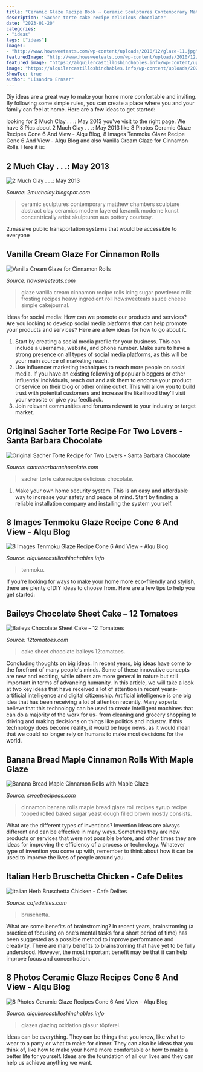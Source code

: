 ```yaml
---
title: "Ceramic Glaze Recipe Book ~ Ceramic Sculptures Contemporary Matthew Chambers Sculpture Abstract Clay Ceramics Modern Layered Keramik Moderne Kunst Concentrically Artist Skulpturen Aus Pottery Courtesy"
description: "Sacher torte cake recipe delicious chocolate"
date: "2023-01-20"
categories:
- "ideas"
tags: ["ideas"]
images:
- "http://www.howsweeteats.com/wp-content/uploads/2010/12/glaze-11.jpg"
featuredImage: "http://www.howsweeteats.com/wp-content/uploads/2010/12/glaze-11.jpg"
featured_image: "https://alquilercastilloshinchables.info/wp-content/uploads/2020/05/Turquoise-Matte-glaze-cone-6-oxidation-Ceramic-glaze-recipes-....jpg"
image: "https://alquilercastilloshinchables.info/wp-content/uploads/2020/05/Red-Brown-Tenmoku-Tenmoku-Gold-Glazy.jpg"
ShowToc: true
author: "Lisandro Ernser"
---
```



Diy ideas are a great way to make your home more comfortable and inviting. By following some simple rules, you can create a place where you and your family can feel at home. Here are a few ideas to get started: 

	

		
looking for 2 Much Clay . . .: May 2013 you've visit to the right page. We have 8 Pics about 2 Much Clay . . .: May 2013 like 8 Photos Ceramic Glaze Recipes Cone 6 And View - Alqu Blog, 8 Images Tenmoku Glaze Recipe Cone 6 And View - Alqu Blog and also Vanilla Cream Glaze for Cinnamon Rolls. Here it is:
		
    
## 2 Much Clay . . .: May 2013

<img loading=lazy src="https://3.bp.blogspot.com/-cPRYoks4wKg/UYxe3hY0LxI/AAAAAAAAABs/lA0S87M1pIo/s1600/Design-Abstract-Contemporary-Ceramic-Sculpture-4.jpg" onerror="this.onerror=null;this.src='https://tse2.mm.bing.net/th?id=OIP.ayyh1YslmEdPmj2qicrGAAHaGH&amp;pid=15.1';" alt="2 Much Clay . . .: May 2013">

_Source: 2muchclay.blogspot.com_

>ceramic sculptures contemporary matthew chambers sculpture abstract clay ceramics modern layered keramik moderne kunst concentrically artist skulpturen aus pottery courtesy. 

	

2.massive public transportation systems that would be accessible to everyone

    
## Vanilla Cream Glaze For Cinnamon Rolls

<img loading=lazy src="http://www.howsweeteats.com/wp-content/uploads/2010/12/glaze-11.jpg" onerror="this.onerror=null;this.src='https://tse1.mm.bing.net/th?id=OIP.ydcyS3WucTIdGsUkgJF1cQHaE7&amp;pid=15.1';" alt="Vanilla Cream Glaze for Cinnamon Rolls">

_Source: howsweeteats.com_

>glaze vanilla cream cinnamon recipe rolls icing sugar powdered milk frosting recipes heavy ingredient roll howsweeteats sauce cheese simple cakejournal. 

	

Ideas for social media: How can we promote our products and services?
Are you looking to develop social media platforms that can help promote your products and services? Here are a few ideas for how to go about it. 
1. Start by creating a social media profile for your business. This can include a username, website, and phone number. Make sure to have a strong presence on all types of social media platforms, as this will be your main source of marketing reach. 
2. Use influencer marketing techniques to reach more people on social media. If you have an existing following of popular bloggers or other influential individuals, reach out and ask them to endorse your product or service on their blog or other online outlet. This will allow you to build trust with potential customers and increase the likelihood they’ll visit your website or give you feedback. 
3. Join relevant communities and forums relevant to your industry or target market.

    
## Original Sacher Torte Recipe For Two Lovers - Santa Barbara Chocolate

<img loading=lazy src="https://www.santabarbarachocolate.com/product_images/uploaded_images/19.jpg" onerror="this.onerror=null;this.src='https://tse4.mm.bing.net/th?id=OIP.os0jBgVIKIHRCk6b3mpVBgHaE8&amp;pid=15.1';" alt="Original Sacher Torte Recipe for Two Lovers - Santa Barbara Chocolate">

_Source: santabarbarachocolate.com_

>sacher torte cake recipe delicious chocolate. 

	

1. Make your own home security system. This is an easy and affordable way to increase your safety and peace of mind. Start by finding a reliable installation company and installing the system yourself.

    
## 8 Images Tenmoku Glaze Recipe Cone 6 And View - Alqu Blog

<img loading=lazy src="https://alquilercastilloshinchables.info/wp-content/uploads/2020/05/Red-Brown-Tenmoku-Tenmoku-Gold-Glazy.jpg" onerror="this.onerror=null;this.src='https://tse4.mm.bing.net/th?id=OIP.-gJbTVKn8GfitBffJ02aYQHaHa&amp;pid=15.1';" alt="8 Images Tenmoku Glaze Recipe Cone 6 And View - Alqu Blog">

_Source: alquilercastilloshinchables.info_

>tenmoku. 

	

If you're looking for ways to make your home more eco-friendly and stylish, there are plenty ofDIY ideas to choose from. Here are a few tips to help you get started: 

    
## Baileys Chocolate Sheet Cake – 12 Tomatoes

<img loading=lazy src="https://d1dd4ethwnlwo2.cloudfront.net/wp-content/uploads/2017/03/Baileys-Chocolate-Sheet-Cake-Vertical2.jpg" onerror="this.onerror=null;this.src='https://tse1.mm.bing.net/th?id=OIP.AZzhQbsG-Ba7fGG72ra4TAHaJ3&amp;pid=15.1';" alt="Baileys Chocolate Sheet Cake – 12 Tomatoes">

_Source: 12tomatoes.com_

>cake sheet chocolate baileys 12tomatoes. 

	

Concluding thoughts on big ideas.
In recent years, big ideas have come to the forefront of many people's minds. Some of these innovative concepts are new and exciting, while others are more general in nature but still important in terms of advancing humanity. In this article, we will take a look at two key ideas that have received a lot of attention in recent years- artificial intelligence and digital citizenship. 
Artificial intelligence is one big idea that has been receiving a lot of attention recently. Many experts believe that this technology can be used to create intelligent machines that can do a majority of the work for us- from cleaning and grocery shopping to driving and making decisions on things like politics and industry. If this technology does become reality, it would be huge news, as it would mean that we could no longer rely on humans to make most decisions for the world.

    
## Banana Bread Maple Cinnamon Rolls With Maple Glaze

<img loading=lazy src="https://www.sweetrecipeas.com/wp-content/uploads/2016/10/Banana-Bread-Maple-Cinnamon-Rolls-03.jpg" onerror="this.onerror=null;this.src='https://tse3.mm.bing.net/th?id=OIP.UZwxMNQxszsoJqUkDeqeJQHaLJ&amp;pid=15.1';" alt="Banana Bread Maple Cinnamon Rolls with Maple Glaze">

_Source: sweetrecipeas.com_

>cinnamon banana rolls maple bread glaze roll recipes syrup recipe topped rolled baked sugar yeast dough filled brown mostly consists. 

	

What are the different types of inventions?
Invention ideas are always different and can be effective in many ways. Sometimes they are new products or services that were not possible before, and other times they are ideas for improving the efficiency of a process or technology. Whatever type of invention you come up with, remember to think about how it can be used to improve the lives of people around you.

    
## Italian Herb Bruschetta Chicken - Cafe Delites

<img loading=lazy src="https://i0.wp.com/cafedelites.com/wp-content/uploads/2017/02/Italian-Herb-Chicken-Bruschetta-1.jpg?fit=800%2C1200&amp;ssl=1" onerror="this.onerror=null;this.src='https://tse3.mm.bing.net/th?id=OIP.W4hIh72pfw8CaEGX_yYgtgHaLH&amp;pid=15.1';" alt="Italian Herb Bruschetta Chicken - Cafe Delites">

_Source: cafedelites.com_

>bruschetta. 

	

What are some benefits of brainstroming?
In recent years, brainstroming (a practice of focusing on one’s mental tasks for a short period of time) has been suggested as a possible method to improve performance and creativity. There are many benefits to brainstroming that have yet to be fully understood. However, the most important benefit may be that it can help improve focus and concentration.

    
## 8 Photos Ceramic Glaze Recipes Cone 6 And View - Alqu Blog

<img loading=lazy src="https://alquilercastilloshinchables.info/wp-content/uploads/2020/05/Turquoise-Matte-glaze-cone-6-oxidation-Ceramic-glaze-recipes-....jpg" onerror="this.onerror=null;this.src='https://tse1.mm.bing.net/th?id=OIP.MeTnHG3LIGYMNaMZLr1LUAHaLH&amp;pid=15.1';" alt="8 Photos Ceramic Glaze Recipes Cone 6 And View - Alqu Blog">

_Source: alquilercastilloshinchables.info_

>glazes glazing oxidation glasur töpferei. 

	

Ideas can be everything. They can be things that you know, like what to wear to a party or what to make for dinner. They can also be ideas that you think of, like how to make your home more comfortable or how to make a better life for yourself. Ideas are the foundation of all our lives and they can help us achieve anything we want.

